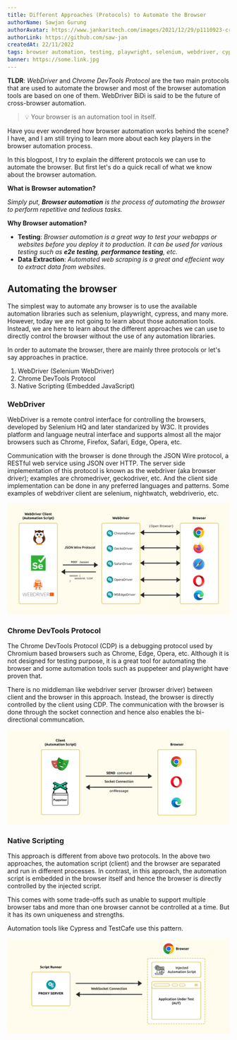```yaml
---
title: Different Approaches (Protocols) to Automate the Browser
authorName: Sawjan Gurung
authorAvatar: https://www.jankaritech.com/images/2021/12/29/p1110923-crop-col-800.jpg
authorLink: https://github.com/saw-jan
createdAt: 22/11/2022
tags: browser automation, testing, playwright, selenium, webdriver, cypress, protocols, chrome devtools
banner: https://some.link.jpg
---
```


**TLDR**: _WebDriver_ and _Chrome DevTools Protocol_ are the two main protocols that are used to automate the browser and most of the browser automation tools are based on one of them. WebDriver BiDi is said to be the future of cross-browser automation.

> 💡 Your browser is an automation tool in itself.

Have you ever wondered how browser automation works behind the scene? I have, and I am still trying to learn more about each key players in the browser automation process.

In this blogpost, I try to explain the different protocols we can use to automate the browser. But first let's do a quick recall of what we know about the browser automation.

**What is Browser automation?**

_Simply put, **Browser automation** is the process of automating the browser to perform repetitive and tedious tasks._

**Why Browser automation?**

- **Testing**: _Browser automation is a great way to test your webapps or websites before you deploy it to production. It can be used for various testing such as **e2e testing**, **performance testing**, etc._
- **Data Extraction**: _Automated web scraping is a great and effecient way to extract data from websites._

## Automating the browser

The simplest way to automate any browser is to use the available automation libraries such as selenium, playwright, cypress, and many more. However, today we are not going to learn about those automation tools. Instead, we are here to learn about the different approaches we can use to directly control the browser without the use of any automation libraries.

In order to automate the browser, there are mainly three protocols or let's say approaches in practice.

1. WebDriver (Selenium WebDriver)
2. Chrome DevTools Protocol
3. Native Scripting (Embedded JavaScript)

### WebDriver

WebDriver is a remote control interface for controlling the browsers, developed by Selenium HQ and later standarized by W3C. It provides platform and language neutral interface and supports almost all the major browsers such as Chrome, Firefox, Safari, Edge, Opera, etc.

Communication with the browser is done through the JSON Wire protocol, a RESTful web service using JSON over HTTP. The server side implementation of this protocol is known as the webdriver (aka browser driver); examples are chromedriver, geckodriver, etc. And the client side implementation can be done in any preferred languages and patterns. Some examples of webdriver client are selenium, nightwatch, webdriverio, etc.

![WebDriver Protocol](/src/assets/BrowserAutomationProtocol/images/webdriver_ill.jpg)

### Chrome DevTools Protocol

The Chrome DevTools Protocol (CDP) is a debugging protocol used by Chromium based browsers such as Chrome, Edge, Opera, etc. Although it is not designed for testing purpose, it is a great tool for automating the browser and some automation tools such as puppeteer and playwright have proven that.

There is no middleman like webdriver server (browser driver) between client and the browser in this approach. Instead, the browser is directly controlled by the client using CDP. The communication with the browser is done through the socket connection and hence also enables the bi-directional communcation.

![Chrome DevTools Protocol](/src/assets/BrowserAutomationProtocol/images/cdp_ill.jpg)

### Native Scripting

This approach is different from above two protocols. In the above two approaches, the automation script (client) and the browser are separated and run in different processes. In contrast, in this approach, the automation script is embedded in the browser itself and hence the browser is directly controlled by the injected script.

This comes with some trade-offs such as unable to support multiple browser tabs and more than one browser cannot be controlled at a time. But it has its own uniqueness and strengths.

Automation tools like Cypress and TestCafe use this pattern.

![Native Scripting Approach](/src/assets/BrowserAutomationProtocol/images/native_ill.jpg)
